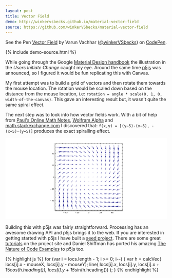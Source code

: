 ```yaml
---
layout: post
title: Vector Field
demo: http://winkervsbecks.github.io/material-vector-field
source: https://github.com/winkerVSbecks/material-vector-field
---
```


<p data-height="268" data-theme-id="7569" data-slug-hash="GCulK" data-default-tab="result" class='codepen'>See the Pen <a href='http://codepen.io/winkerVSbecks/pen/GCulK/'>Vector Field</a> by Varun Vachhar (<a href='http://codepen.io/winkerVSbecks'>@winkerVSbecks</a>) on <a href='http://codepen.io'>CodePen</a>.</p>
<script async src="//codepen.io/assets/embed/ei.js"></script>

{% include demo-source.html %}

While going through the Google [Material Design handbook](https://static.googleusercontent.com/media/www.google.com/en//design/material-design.pdf) the illustration in the *Users Initiate Change* caught my eye. Around the same time [p5js](http://p5js.org/reference/) was announced, so I figured it would be fun replicating this with Canvas.

<!--more-->

My first attempt was to build a grid of vectors and then rotate them towards the mouse location. The rotation would be scaled down based on the distance from the mouse location, i.e: `rotation = angle * scale(0, 1, 0, width-of-the-canvas)`. This gave an interesting result but, it wasn't quite the same spiral effect.

The next step was to look into how vector fields work. With a bit of help from [Paul's Online Math Notes](http://tutorial.math.lamar.edu/Classes/CalcIII/VectorFields.aspx), [Wolfram Alpha](http://www.wolframalpha.com/share/clip?f=d41d8cd98f00b204e9800998ecf8427e8rdj53cf6e) and [math.stackexchange.com](http://math.stackexchange.com/questions/896356/equation-for-a-vector-field-spiraling-to-a-point) I discovered that: `f(x,y) = [(y−5)-(x−5), -(x−5)-(y−5)]` produces the exact spiralling effect.

![](/public/img/vector-field.png)

Building this with p5js was fairly straightforward. Processing has an awesome drawing API and p5js brings it to the web. If you are interested in getting started with p5js I have built a [seed project](https://github.com/winkerVSbecks/p5js-seed). There are some great [tutorials](http://p5js.org/learn/) on the project site and Daniel Shiffman has ported his amazing [The Nature of Code Examples](https://github.com/shiffman/The-Nature-of-Code-Examples-p5.js) to p5js too.

{% highlight js %}
for (var i = locs.length - 1; i >= 0; i--) {
  var h = calcVec( locs[i].x - mouseX, locs[i].y - mouseY);
  line(
    locs[i].x,
    locs[i].y,
    locs[i].x + 15*cos(h.heading()),
    locs[i].y + 15*sin(h.heading())
  );
}
{% endhighlight %}